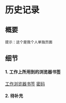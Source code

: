 # 历史记录

## 概要
`提示：这个是我个人单独页面`

## 细节
#### 1. 工作上所用到的浏览器书签
[工作浏览器书签](https://cdn.chinachdu.com/webStatic/xin_docs/workJob_bookmarks0118.html)
[密码](workJob_pass.csv)


#### 2. 待补充